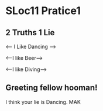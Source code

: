 # SLoc11 Pratice1

## 2 Truths 1 Lie
<-- I Like Dancing -->

<--I like Beer-->

<--I like Diving-->

## Greeting fellow hooman!

I think your lie is Dancing. MAK

